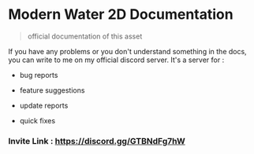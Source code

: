 # Modern Water 2D Documentation

> official documentation of this asset 


If you have any problems or you don't understand something in the docs, you can write to me on my official discord server. It's a server for : 

- bug reports

- feature suggestions

- update reports

- quick fixes 

### Invite Link : https://discord.gg/GTBNdFg7hW <!-- {docsify-ignore} -->
